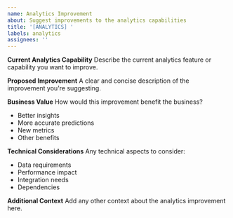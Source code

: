 ```yaml
---
name: Analytics Improvement
about: Suggest improvements to the analytics capabilities
title: '[ANALYTICS] '
labels: analytics
assignees: ''
---
```


**Current Analytics Capability**
Describe the current analytics feature or capability you want to improve.

**Proposed Improvement**
A clear and concise description of the improvement you're suggesting.

**Business Value**
How would this improvement benefit the business?
- Better insights
- More accurate predictions
- New metrics
- Other benefits

**Technical Considerations**
Any technical aspects to consider:
- Data requirements
- Performance impact
- Integration needs
- Dependencies

**Additional Context**
Add any other context about the analytics improvement here. 